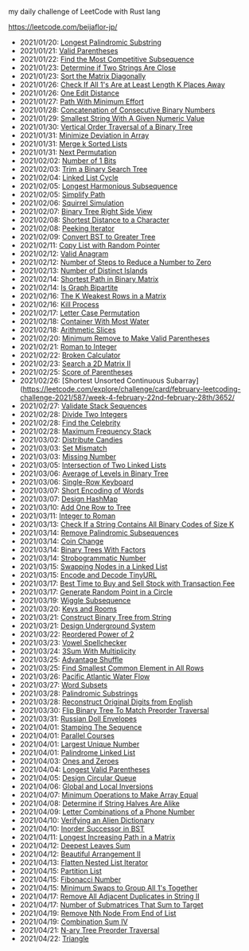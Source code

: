 my daily challenge of LeetCode with Rust lang

https://leetcode.com/beijaflor-jp/

- 2021/01/20: [Longest Palindromic Substring](https://leetcode.com/explore/challenge/card/january-leetcoding-challenge-2021/581/week-3-january-15th-january-21st/3609/)
- 2021/01/21: [Valid Parentheses](https://leetcode.com/explore/featured/card/january-leetcoding-challenge-2021/581/week-3-january-15th-january-21st/3610/)
- 2021/01/22: [Find the Most Competitive Subsequence](https://leetcode.com/explore/featured/card/january-leetcoding-challenge-2021/581/week-3-january-15th-january-21st/3611/)
- 2021/01/23: [Determine if Two Strings Are Close](https://leetcode.com/explore/item/3613)
- 2021/01/23: [Sort the Matrix Diagonally](https://leetcode.com/explore/challenge/card/january-leetcoding-challenge-2021/582/week-4-january-22nd-january-28th/3614/)
- 2021/01/26: [Check If All 1's Are at Least Length K Places Away](https://leetcode.com/explore/challenge/card/january-leetcoding-challenge-2021/582/week-4-january-22nd-january-28th/3616/)
- 2021/01/26: [One Edit Distance](https://leetcode.com/explore/challenge/card/january-leetcoding-challenge-2021/582/week-4-january-22nd-january-28th/3612/)
- 2021/01/27: [Path With Minimum Effort](https://leetcode.com/explore/challenge/card/january-leetcoding-challenge-2021/582/week-4-january-22nd-january-28th/3617/)
- 2021/01/28: [Concatenation of Consecutive Binary Numbers](https://leetcode.com/explore/challenge/card/january-leetcoding-challenge-2021/582/week-4-january-22nd-january-28th/3618/)
- 2021/01/29: [Smallest String With A Given Numeric Value](https://leetcode.com/explore/challenge/card/january-leetcoding-challenge-2021/582/week-4-january-22nd-january-28th/3619/)
- 2021/01/30: [Vertical Order Traversal of a Binary Tree](https://leetcode.com/explore/challenge/card/january-leetcoding-challenge-2021/583/week-5-january-29th-january-31st/3621/)
- 2021/01/31: [Minimize Deviation in Array](https://leetcode.com/explore/featured/card/january-leetcoding-challenge-2021/583/week-5-january-29th-january-31st/3622/)
- 2021/01/31: [Merge k Sorted Lists](https://leetcode.com/explore/challenge/card/january-leetcoding-challenge-2021/582/week-4-january-22nd-january-28th/3615/)
- 2021/01/31: [Next Permutation](https://leetcode.com/explore/challenge/card/january-leetcoding-challenge-2021/583/week-5-january-29th-january-31st/3623/)
- 2021/02/02: [Number of 1 Bits](https://leetcode.com/explore/featured/card/february-leetcoding-challenge-2021/584/week-1-february-1st-february-7th/3625/)
- 2021/02/03: [Trim a Binary Search Tree](https://leetcode.com/explore/challenge/card/february-leetcoding-challenge-2021/584/week-1-february-1st-february-7th/3626/)
- 2021/02/04: [Linked List Cycle](https://leetcode.com/explore/featured/card/february-leetcoding-challenge-2021/584/week-1-february-1st-february-7th/3627/)
- 2021/02/05: [Longest Harmonious Subsequence](https://leetcode.com/explore/challenge/card/february-leetcoding-challenge-2021/584/week-1-february-1st-february-7th/3628/)
- 2021/02/05: [Simplify Path](https://leetcode.com/explore/challenge/card/february-leetcoding-challenge-2021/584/week-1-february-1st-february-7th/3629/)
- 2021/02/06: [Squirrel Simulation](https://leetcode.com/explore/challenge/card/february-leetcoding-challenge-2021/584/week-1-february-1st-february-7th/3624/)
- 2021/02/07: [Binary Tree Right Side View](https://leetcode.com/explore/featured/card/february-leetcoding-challenge-2021/584/week-1-february-1st-february-7th/3630/)
- 2021/02/08: [Shortest Distance to a Character](https://leetcode.com/explore/challenge/card/february-leetcoding-challenge-2021/584/week-1-february-1st-february-7th/3631/)
- 2021/02/08: [Peeking Iterator](https://leetcode.com/explore/featured/card/february-leetcoding-challenge-2021/585/week-2-february-8th-february-14th/3633/)
- 2021/02/09: [Convert BST to Greater Tree](https://leetcode.com/explore/challenge/card/february-leetcoding-challenge-2021/585/week-2-february-8th-february-14th/3634/)
- 2021/02/11: [Copy List with Random Pointer](https://leetcode.com/explore/featured/card/february-leetcoding-challenge-2021/585/week-2-february-8th-february-14th/3635/)
- 2021/02/12: [Valid Anagram](https://leetcode.com/explore/challenge/card/february-leetcoding-challenge-2021/585/week-2-february-8th-february-14th/3636/)
- 2021/02/12: [Number of Steps to Reduce a Number to Zero](https://leetcode.com/explore/challenge/card/february-leetcoding-challenge-2021/585/week-2-february-8th-february-14th/3637/)
- 2021/02/13: [Number of Distinct Islands](https://leetcode.com/explore/challenge/card/february-leetcoding-challenge-2021/585/week-2-february-8th-february-14th/3632/)
- 2021/02/14: [Shortest Path in Binary Matrix](https://leetcode.com/explore/challenge/card/february-leetcoding-challenge-2021/585/week-2-february-8th-february-14th/3638/)
- 2021/02/14: [Is Graph Bipartite](https://leetcode.com/explore/featured/card/february-leetcoding-challenge-2021/585/week-2-february-8th-february-14th/3639/)
- 2021/02/16: [The K Weakest Rows in a Matrix](https://leetcode.com/explore/featured/card/february-leetcoding-challenge-2021/586/week-3-february-15th-february-21st/3641/)
- 2021/02/16: [Kill Process](https://leetcode.com/explore/featured/card/february-leetcoding-challenge-2021/586/week-3-february-15th-february-21st/3640/)
- 2021/02/17: [Letter Case Permutation](https://leetcode.com/explore/featured/card/february-leetcoding-challenge-2021/586/week-3-february-15th-february-21st/3642/)
- 2021/02/18: [Container With Most Water](https://leetcode.com/explore/featured/card/february-leetcoding-challenge-2021/586/week-3-february-15th-february-21st/3643/)
- 2021/02/18: [Arithmetic Slices](https://leetcode.com/explore/featured/card/february-leetcoding-challenge-2021/586/week-3-february-15th-february-21st/3644/)
- 2021/02/20: [Minimum Remove to Make Valid Parentheses](https://leetcode.com/explore/challenge/card/february-leetcoding-challenge-2021/586/week-3-february-15th-february-21st/3645/)
- 2021/02/21: [Roman to Integer](https://leetcode.com/explore/featured/card/february-leetcoding-challenge-2021/586/week-3-february-15th-february-21st/3646/)
- 2021/02/22: [Broken Calculator](https://leetcode.com/explore/featured/card/february-leetcoding-challenge-2021/586/week-3-february-15th-february-21st/3647/)
- 2021/02/23: [Search a 2D Matrix II](https://leetcode.com/explore/challenge/card/february-leetcoding-challenge-2021/587/week-4-february-22nd-february-28th/3650/)
- 2021/02/25: [Score of Parentheses](https://leetcode.com/explore/challenge/card/february-leetcoding-challenge-2021/587/week-4-february-22nd-february-28th/3651/)
- 2021/02/26: [Shortest Unsorted Continuous Subarray](https://leetcode.com/explore/challenge/card/february-leetcoding-challenge-2021/587/week-4-february-22nd-february-28th/3652/
- 2021/02/27: [Validate Stack Sequences](https://leetcode.com/explore/challenge/card/february-leetcoding-challenge-2021/587/week-4-february-22nd-february-28th/3653/)
- 2021/02/28: [Divide Two Integers](https://leetcode.com/explore/challenge/card/february-leetcoding-challenge-2021/587/week-4-february-22nd-february-28th/3654/)
- 2021/02/28: [Find the Celebrity](https://leetcode.com/explore/challenge/card/february-leetcoding-challenge-2021/587/week-4-february-22nd-february-28th/3648/)
- 2021/02/28: [Maximum Frequency Stack](https://leetcode.com/explore/challenge/card/february-leetcoding-challenge-2021/587/week-4-february-22nd-february-28th/3655/)
- 2021/03/02: [Distribute Candies](https://leetcode.com/explore/challenge/card/march-leetcoding-challenge-2021/588/week-1-march-1st-march-7th/3657/)
- 2021/03/03: [Set Mismatch](https://leetcode.com/explore/challenge/card/march-leetcoding-challenge-2021/588/week-1-march-1st-march-7th/3658/)
- 2021/03/03: [Missing Number](https://leetcode.com/explore/featured/card/march-leetcoding-challenge-2021/588/week-1-march-1st-march-7th/3659/)
- 2021/03/05: [Intersection of Two Linked Lists](https://leetcode.com/explore/challenge/card/march-leetcoding-challenge-2021/588/week-1-march-1st-march-7th/3660/)
- 2021/03/06: [Average of Levels in Binary Tree](https://leetcode.com/explore/challenge/card/march-leetcoding-challenge-2021/588/week-1-march-1st-march-7th/3661/)
- 2021/03/06: [Single-Row Keyboard](https://leetcode.com/explore/featured/card/march-leetcoding-challenge-2021/588/week-1-march-1st-march-7th/3656/)
- 2021/03/07: [Short Encoding of Words](https://leetcode.com/explore/featured/card/march-leetcoding-challenge-2021/588/week-1-march-1st-march-7th/3662/)
- 2021/03/07: [Design HashMap](https://leetcode.com/explore/challenge/card/march-leetcoding-challenge-2021/588/week-1-march-1st-march-7th/3663/)
- 2021/03/10: [Add One Row to Tree](https://leetcode.com/explore/challenge/card/march-leetcoding-challenge-2021/589/week-2-march-8th-march-14th/3666/)
- 2021/03/11: [Integer to Roman](https://leetcode.com/explore/challenge/card/march-leetcoding-challenge-2021/589/week-2-march-8th-march-14th/3667/)
- 2021/03/13: [Check If a String Contains All Binary Codes of Size K](https://leetcode.com/explore/challenge/card/march-leetcoding-challenge-2021/589/week-2-march-8th-march-14th/3669/)
- 2021/03/14: [Remove Palindromic Subsequences](https://leetcode.com/explore/challenge/card/march-leetcoding-challenge-2021/589/week-2-march-8th-march-14th/3665/)
- 2021/03/14: [Coin Change](https://leetcode.com/explore/challenge/card/march-leetcoding-challenge-2021/589/week-2-march-8th-march-14th/3668/)
- 2021/03/14: [Binary Trees With Factors](https://leetcode.com/explore/challenge/card/march-leetcoding-challenge-2021/589/week-2-march-8th-march-14th/3670/)
- 2021/03/14: [Strobogrammatic Number](https://leetcode.com/explore/featured/card/march-leetcoding-challenge-2021/589/week-2-march-8th-march-14th/3664/)
- 2021/03/15: [Swapping Nodes in a Linked List](https://leetcode.com/explore/featured/card/march-leetcoding-challenge-2021/589/week-2-march-8th-march-14th/3671/)
- 2021/03/15: [Encode and Decode TinyURL](https://leetcode.com/explore/challenge/card/march-leetcoding-challenge-2021/590/week-3-march-15th-march-21st/3673/)
- 2021/03/17: [Best Time to Buy and Sell Stock with Transaction Fee](https://leetcode.com/explore/challenge/card/march-leetcoding-challenge-2021/590/week-3-march-15th-march-21st/3674/)
- 2021/03/17: [Generate Random Point in a Circle](https://leetcode.com/explore/challenge/card/march-leetcoding-challenge-2021/590/week-3-march-15th-march-21st/3675/)
- 2021/03/19: [Wiggle Subsequence](https://leetcode.com/explore/challenge/card/march-leetcoding-challenge-2021/590/week-3-march-15th-march-21st/3676/)
- 2021/03/20: [Keys and Rooms](https://leetcode.com/explore/challenge/card/march-leetcoding-challenge-2021/590/week-3-march-15th-march-21st/3677/)
- 2021/03/21: [Construct Binary Tree from String](https://leetcode.com/explore/challenge/card/march-leetcoding-challenge-2021/590/week-3-march-15th-march-21st/3672/)
- 2021/03/21: [Design Underground System](https://leetcode.com/explore/challenge/card/march-leetcoding-challenge-2021/590/week-3-march-15th-march-21st/3678/)
- 2021/03/22: [Reordered Power of 2](https://leetcode.com/explore/challenge/card/march-leetcoding-challenge-2021/590/week-3-march-15th-march-21st/3679/)
- 2021/03/23: [Vowel Spellchecker](https://leetcode.com/explore/challenge/card/march-leetcoding-challenge-2021/591/week-4-march-22nd-march-28th/3681/)
- 2021/03/24: [3Sum With Multiplicity](https://leetcode.com/explore/challenge/card/march-leetcoding-challenge-2021/591/week-4-march-22nd-march-28th/3682/)
- 2021/03/25: [Advantage Shuffle](https://leetcode.com/explore/challenge/card/march-leetcoding-challenge-2021/591/week-4-march-22nd-march-28th/3683/)
- 2021/03/25: [Find Smallest Common Element in All Rows](https://leetcode.com/explore/challenge/card/march-leetcoding-challenge-2021/591/week-4-march-22nd-march-28th/3680/)
- 2021/03/26: [Pacific Atlantic Water Flow](https://leetcode.com/explore/featured/card/march-leetcoding-challenge-2021/591/week-4-march-22nd-march-28th/3684/)
- 2021/03/27: [Word Subsets](https://leetcode.com/explore/featured/card/march-leetcoding-challenge-2021/591/week-4-march-22nd-march-28th/3685/)
- 2021/03/28: [Palindromic Substrings](https://leetcode.com/explore/featured/card/march-leetcoding-challenge-2021/591/week-4-march-22nd-march-28th/3686/)
- 2021/03/28: [Reconstruct Original Digits from English](https://leetcode.com/explore/challenge/card/march-leetcoding-challenge-2021/591/week-4-march-22nd-march-28th/3687/)
- 2021/03/30: [Flip Binary Tree To Match Preorder Traversal](https://leetcode.com/explore/challenge/card/march-leetcoding-challenge-2021/592/week-5-march-29th-march-31st/3689/)
- 2021/03/31: [Russian Doll Envelopes](https://leetcode.com/explore/challenge/card/march-leetcoding-challenge-2021/592/week-5-march-29th-march-31st/3690/)
- 2021/04/01: [Stamping The Sequence](https://leetcode.com/explore/challenge/card/march-leetcoding-challenge-2021/592/week-5-march-29th-march-31st/3691/)
- 2021/04/01: [Parallel Courses](https://leetcode.com/explore/challenge/card/march-leetcoding-challenge-2021/592/week-5-march-29th-march-31st/3688/)
- 2021/04/01: [Largest Unique Number](https://leetcode.com/explore/featured/card/april-leetcoding-challenge-2021/593/week-1-april-1st-april-7th/3692/)
- 2021/04/01: [Palindrome Linked List](https://leetcode.com/explore/featured/card/april-leetcoding-challenge-2021/593/week-1-april-1st-april-7th/3693/)
- 2021/04/03: [Ones and Zeroes](https://leetcode.com/explore/featured/card/april-leetcoding-challenge-2021/593/week-1-april-1st-april-7th/3694/)
- 2021/04/04: [Longest Valid Parentheses](https://leetcode.com/explore/featured/card/april-leetcoding-challenge-2021/593/week-1-april-1st-april-7th/3695/)
- 2021/04/05: [Design Circular Queue](https://leetcode.com/explore/featured/card/april-leetcoding-challenge-2021/593/week-1-april-1st-april-7th/3696/)
- 2021/04/06: [Global and Local Inversions](https://leetcode.com/explore/featured/card/april-leetcoding-challenge-2021/593/week-1-april-1st-april-7th/3697/)
- 2021/04/07: [Minimum Operations to Make Array Equal](https://leetcode.com/explore/featured/card/april-leetcoding-challenge-2021/593/week-1-april-1st-april-7th/3698/)
- 2021/04/08: [Determine if String Halves Are Alike](https://leetcode.com/explore/featured/card/april-leetcoding-challenge-2021/593/week-1-april-1st-april-7th/3699/)
- 2021/04/09: [Letter Combinations of a Phone Number](https://leetcode.com/explore/featured/card/april-leetcoding-challenge-2021/594/week-2-april-8th-april-14th/3701/)
- 2021/04/10: [Verifying an Alien Dictionary](https://leetcode.com/explore/featured/card/april-leetcoding-challenge-2021/594/week-2-april-8th-april-14th/3702/)
- 2021/04/10: [Inorder Successor in BST](https://leetcode.com/explore/challenge/card/april-leetcoding-challenge-2021/594/week-2-april-8th-april-14th/3700/)
- 2021/04/11: [Longest Increasing Path in a Matrix](https://leetcode.com/explore/featured/card/april-leetcoding-challenge-2021/594/week-2-april-8th-april-14th/3703/)
- 2021/04/12: [Deepest Leaves Sum](https://leetcode.com/explore/featured/card/april-leetcoding-challenge-2021/594/week-2-april-8th-april-14th/3704/)
- 2021/04/12: [Beautiful Arrangement II](https://leetcode.com/explore/featured/card/april-leetcoding-challenge-2021/594/week-2-april-8th-april-14th/3705/)
- 2021/04/13: [Flatten Nested List Iterator](https://leetcode.com/explore/featured/card/april-leetcoding-challenge-2021/594/week-2-april-8th-april-14th/3706/)
- 2021/04/15: [Partition List](https://leetcode.com/explore/featured/card/april-leetcoding-challenge-2021/594/week-2-april-8th-april-14th/3707/)
- 2021/04/15: [Fibonacci Number](https://leetcode.com/explore/featured/card/april-leetcoding-challenge-2021/595/week-3-april-15th-april-21st/3709/)
- 2021/04/15: [Minimum Swaps to Group All 1's Together](https://leetcode.com/explore/featured/card/april-leetcoding-challenge-2021/595/week-3-april-15th-april-21st/3708/)
- 2021/04/17: [Remove All Adjacent Duplicates in String II](https://leetcode.com/explore/featured/card/april-leetcoding-challenge-2021/595/week-3-april-15th-april-21st/3710/)
- 2021/04/17: [Number of Submatrices That Sum to Target](https://leetcode.com/explore/featured/card/april-leetcoding-challenge-2021/595/week-3-april-15th-april-21st/3711/)
- 2021/04/19: [Remove Nth Node From End of List](https://leetcode.com/explore/featured/card/april-leetcoding-challenge-2021/595/week-3-april-15th-april-21st/3712/)
- 2021/04/19: [Combination Sum IV](https://leetcode.com/explore/featured/card/april-leetcoding-challenge-2021/595/week-3-april-15th-april-21st/3713/)
- 2021/04/21: [N-ary Tree Preorder Traversal](https://leetcode.com/explore/featured/card/april-leetcoding-challenge-2021/595/week-3-april-15th-april-21st/3714/)
- 2021/04/22: [Triangle](https://leetcode.com/explore/challenge/card/april-leetcoding-challenge-2021/595/week-3-april-15th-april-21st/3715/)
